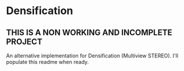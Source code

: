 # Densification

## THIS IS A NON WORKING AND INCOMPLETE PROJECT

An alternative implementation for Densification (Multiview STEREO). I'll populate this readme when ready.
